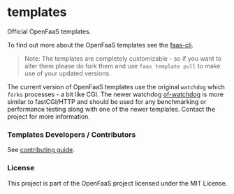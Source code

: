 # templates

Official OpenFaaS templates.

To find out more about the OpenFaaS templates see the [faas-cli](https://github.com/openfaas/faas-cli).

> Note: The templates are completely customizable - so if you want to alter them please do fork them and use `faas template pull` to make use of your updated versions.

The current version of OpenFaaS templates use the original `watchdog` which `forks` processes - a bit like CGI. The newer watchdog [of-watchdog](https://github.com/openfaas-incubator/of-watchdog) is more similar to fastCGI/HTTP and should be used for any benchmarking or performance testing along with one of the newer templates. Contact the project for more information.

### Templates Developers / Contributors

See [contributing guide](https://github.com/openfaas/template/blob/master/CONTRIBUTING.md).

### License

This project is part of the OpenFaaS project licensed under the MIT License.

